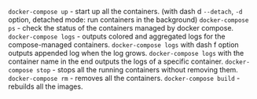 `docker-compose up` - start up all the containers. (with dash d `--detach`, `-d` option, detached mode: run containers in the background)
`docker-compose ps` - check the status of the containers managed by docker compose.
`docker-compose logs` - outputs colored and aggregated logs for the compose-managed containers.
`docker-compose logs` with dash f option outputs appended log when the log grows.
`docker-compose logs` with the container name in the end outputs the logs of a specific container.
`docker-compose stop` - stops all the running containers without removing them.
`docker-compose rm` - removes all the containers.
`docker-compose build` - rebuilds all the images.
